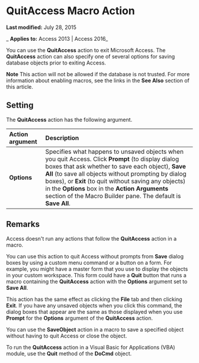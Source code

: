 
# QuitAccess Macro Action

 **Last modified:** July 28, 2015

 _ **Applies to:** Access 2013 | Access 2016_

You can use the  **QuitAccess** action to exit Microsoft Access. The **QuitAccess** action can also specify one of several options for saving database objects prior to exiting Access.


 **Note**  This action will not be allowed if the database is not trusted. For more information about enabling macros, see the links in the  **See Also** section of this article.


## Setting

The  **QuitAccess** action has the following argument.



|**Action argument**|**Description**|
|:-----|:-----|
|**Options**|Specifies what happens to unsaved objects when you quit Access. Click  **Prompt** (to display dialog boxes that ask whether to save each object), **Save All** (to save all objects without prompting by dialog boxes), or **Exit** (to quit without saving any objects) in the **Options** box in the **Action Arguments** section of the Macro Builder pane. The default is **Save All**.|

## Remarks

Access doesn't run any actions that follow the  **QuitAccess** action in a macro.

You can use this action to quit Access without prompts from  **Save** dialog boxes by using a custom menu command or a button on a form. For example, you might have a master form that you use to display the objects in your custom workspace. This form could have a **Quit** button that runs a macro containing the **QuitAccess** action with the **Options** argument set to **Save All**.

This action has the same effect as clicking the  **File** tab and then clicking **Exit**. If you have any unsaved objects when you click this command, the dialog boxes that appear are the same as those displayed when you use  **Prompt** for the **Options** argument of the **QuitAccess** action.

You can use the  **SaveObject** action in a macro to save a specified object without having to quit Access or close the object.

To run the  **QuitAccess** action in a Visual Basic for Applications (VBA) module, use the **Quit** method of the **DoCmd** object.

